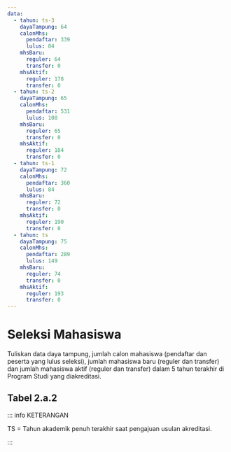 ```yaml
---
data:
  - tahun: ts-3
    dayaTampung: 64
    calonMhs:
      pendaftar: 339
      lulus: 84
    mhsBaru:
      reguler: 64
      transfer: 0
    mhsAktif:
      reguler: 178
      transfer: 0
  - tahun: ts-2
    dayaTampung: 65
    calonMhs:
      pendaftar: 531
      lulus: 108
    mhsBaru:
      reguler: 65
      transfer: 0
    mhsAktif:
      reguler: 184
      transfer: 0
  - tahun: ts-1
    dayaTampung: 72
    calonMhs:
      pendaftar: 360
      lulus: 84
    mhsBaru:
      reguler: 72
      transfer: 0
    mhsAktif:
      reguler: 190
      transfer: 0
  - tahun: ts
    dayaTampung: 75
    calonMhs:
      pendaftar: 289
      lulus: 149
    mhsBaru:
      reguler: 74
      transfer: 0
    mhsAktif:
      reguler: 193
      transfer: 0
---
```


<script setup>
import { useData } from "vitepress"
import Tabel from '../components/tabel-2a2.vue'

const { frontmatter } = useData()
</script>

# Seleksi Mahasiswa

Tuliskan data daya tampung, jumlah calon mahasiswa (pendaftar dan peserta yang lulus seleksi), jumlah mahasiswa baru (reguler dan transfer) dan jumlah mahasiswa aktif (reguler dan transfer) dalam 5 tahun terakhir di Program Studi yang diakreditasi.

## Tabel 2.a.2

<Tabel :data="frontmatter.data" />

::: info KETERANGAN

TS = Tahun akademik penuh terakhir saat pengajuan usulan akreditasi.

:::
